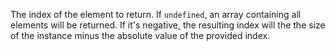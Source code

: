 The index of the element to return. If `undefined`, an array containing all elements will be returned. If it's negative, the resulting index will the the size of the instance minus the absolute value of the provided index.